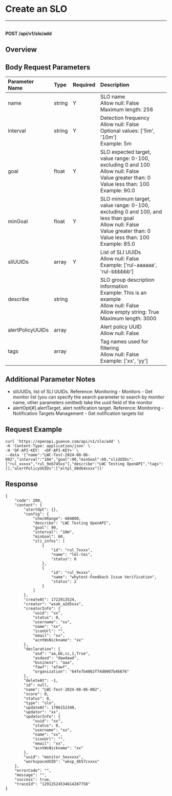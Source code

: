 # Create an SLO

---

<br />**POST /api/v1/slo/add**

## Overview




## Body Request Parameters

| Parameter Name        | Type     | Required   | Description              |
|:-------------------|:-------|:-----|:----------------|
| name | string | Y | SLO name<br>Allow null: False <br>Maximum length: 256 <br> |
| interval | string | Y | Detection frequency<br>Allow null: False <br>Optional values: ['5m', '10m'] <br>Example: 5m <br> |
| goal | float | Y | SLO expected target, value range: 0-100, excluding 0 and 100<br>Allow null: False <br>Value greater than: 0 <br>Value less than: 100 <br>Example: 90.0 <br> |
| minGoal | float | Y | SLO minimum target, value range: 0-100, excluding 0 and 100, and less than goal<br>Allow null: False <br>Value greater than: 0 <br>Value less than: 100 <br>Example: 85.0 <br> |
| sliUUIDs | array | Y | List of SLI UUIDs<br>Allow null: False <br>Example: ['rul-aaaaaa', 'rul-bbbbbb'] <br> |
| describe | string |  | SLO group description information<br>Example: This is an example <br>Allow null: False <br>Allow empty string: True <br>Maximum length: 3000 <br> |
| alertPolicyUUIDs | array |  | Alert policy UUID<br>Allow null: False <br> |
| tags | array |  | Tag names used for filtering<br>Allow null: False <br>Example: ['xx', 'yy'] <br> |

## Additional Parameter Notes


- sliUUIDs, list of SLI UUIDs. Reference: Monitoring - Monitors - Get monitor list (you can specify the search parameter to search by monitor name, other parameters omitted) take the uuid field of the monitor
- alertOpt[#].alertTarget, alert notification target. Reference: Monitoring - Notification Targets Management - Get notification targets list




## Request Example
```shell
curl 'https://openapi.guance.com/api/v1/slo/add' \
-H 'Content-Type: application/json' \
-H 'DF-API-KEY:  <DF-API-KEY>' \
--data '{"name":"LWC-Test-2024-08-06-002","interval":"10m","goal":90,"minGoal":60,"sliUUIDs":["rul_xxxxx","rul_9eb745xx"],"describe":"LWC Testing OpenAPI","tags":[],"alertPolicyUUIDs":["altpl_d8db4xxxx"]}'
```




## Response
```shell
{
    "code": 200,
    "content": {
        "alertOpt": {},
        "config": {
            "checkRange": 604800,
            "describe": "LWC Testing OpenAPI",
            "goal": 90,
            "interval": "10m",
            "minGoal": 60,
            "sli_infos": [
                {
                    "id": "rul_7xxxx",
                    "name": "lml-tes",
                    "status": 0
                },
                {
                    "id": "rul_9xxxx",
                    "name": "whytest-Feedback Issue Verification",
                    "status": 2
                }
            ]
        },
        "createAt": 1722913524,
        "creator": "wsak_a2d5xxx",
        "creatorInfo": {
            "uuid": "xx",
            "status": 0,
            "username": "xx",
            "name": "xx",
            "iconUrl": "",
            "email": "xx",
            "acntWsNickname": "xx"
        },
        "declaration": {
            "asd": "aa,bb,cc,1,True",
            "asdasd": "dawdawd",
            "business": "aaa",
            "fawf": "afawf",
            "organization": "64fe7b4062f74d0007b46676"
        },
        "deleteAt": -1,
        "id": null,
        "name": "LWC-Test-2024-08-06-002",
        "score": 0,
        "status": 0,
        "type": "slo",
        "updateAt": 1706152340,
        "updator": "xx",
        "updatorInfo": {
            "uuid": "xx",
            "status": 0,
            "username": "xx",
            "name": "xx",
            "iconUrl": "",
            "email": "xx",
            "acntWsNickname": "xx"
        },
        "uuid": "monitor_5exxxxx",
        "workspaceUUID": "wksp_4b57cxxxx"
    },
    "errorCode": "",
    "message": "",
    "success": true,
    "traceId": "12912524534614287758"
} 
```